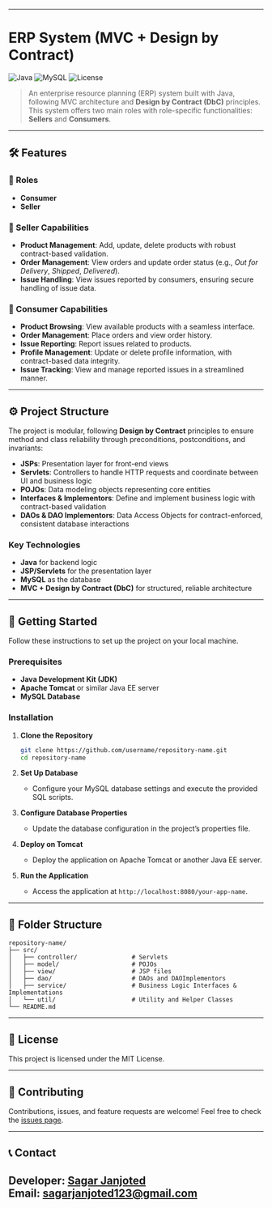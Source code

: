 
---

# ERP System (MVC + Design by Contract)

![Java](https://img.shields.io/badge/Java-ED8B00?style=for-the-badge&logo=java&logoColor=white)
![MySQL](https://img.shields.io/badge/MySQL-4479A1?style=for-the-badge&logo=mysql&logoColor=white)
![License](https://img.shields.io/badge/license-MIT-green?style=for-the-badge)

> An enterprise resource planning (ERP) system built with Java, following MVC architecture and **Design by Contract (DbC)** principles. This system offers two main roles with role-specific functionalities: **Sellers** and **Consumers**.

---

## 🛠 Features

### 👤 Roles

- **Consumer**
- **Seller**

### 🔹 Seller Capabilities
- **Product Management**: Add, update, delete products with robust contract-based validation.
- **Order Management**: View orders and update order status (e.g., *Out for Delivery*, *Shipped*, *Delivered*).
- **Issue Handling**: View issues reported by consumers, ensuring secure handling of issue data.

### 🔹 Consumer Capabilities
- **Product Browsing**: View available products with a seamless interface.
- **Order Management**: Place orders and view order history.
- **Issue Reporting**: Report issues related to products.
- **Profile Management**: Update or delete profile information, with contract-based data integrity.
- **Issue Tracking**: View and manage reported issues in a streamlined manner.

---

## ⚙️ Project Structure

The project is modular, following **Design by Contract** principles to ensure method and class reliability through preconditions, postconditions, and invariants:

- **JSPs**: Presentation layer for front-end views
- **Servlets**: Controllers to handle HTTP requests and coordinate between UI and business logic
- **POJOs**: Data modeling objects representing core entities
- **Interfaces & Implementors**: Define and implement business logic with contract-based validation
- **DAOs & DAO Implementors**: Data Access Objects for contract-enforced, consistent database interactions

### Key Technologies
- **Java** for backend logic
- **JSP/Servlets** for the presentation layer
- **MySQL** as the database
- **MVC + Design by Contract (DbC)** for structured, reliable architecture

---

## 🚀 Getting Started

Follow these instructions to set up the project on your local machine.

### Prerequisites
- **Java Development Kit (JDK)**
- **Apache Tomcat** or similar Java EE server
- **MySQL Database**

### Installation
1. **Clone the Repository**
   ```bash
   git clone https://github.com/username/repository-name.git
   cd repository-name
   ```

2. **Set Up Database**
   - Configure your MySQL database settings and execute the provided SQL scripts.

3. **Configure Database Properties**
   - Update the database configuration in the project’s properties file.

4. **Deploy on Tomcat**
   - Deploy the application on Apache Tomcat or another Java EE server.

5. **Run the Application**
   - Access the application at `http://localhost:8080/your-app-name`.

---

## 📂 Folder Structure

```plaintext
repository-name/
├── src/
│   ├── controller/               # Servlets
│   ├── model/                    # POJOs
│   ├── view/                     # JSP files
│   ├── dao/                      # DAOs and DAOImplementors
│   ├── service/                  # Business Logic Interfaces & Implementations
│   └── util/                     # Utility and Helper Classes
└── README.md
```

---

## 📜 License
This project is licensed under the MIT License.

---

## 🤝 Contributing
Contributions, issues, and feature requests are welcome! Feel free to check the [issues page](https://github.com/username/repository-name/issues).

---

## 📞 Contact
**Developer**: [Sagar Janjoted](https://github.com/STRO09)  
**Email**: [sagarjanjoted123@gmail.com](https://mail.google.com/mail/?view=cm&fs=1&to=sagarjanjoted123@gmail.com)
---
